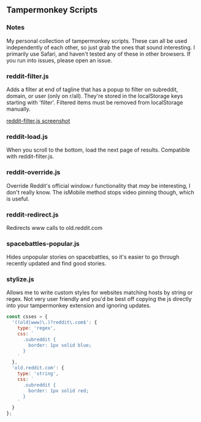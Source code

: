## Tampermonkey Scripts

### Notes
My personal collection of tampermonkey scripts. These can all be used independently of each other, so just grab the ones that sound interesting. I primarily use Safari, and haven't tested any of these in other browsers. If you run into issues, please open an issue.

### reddit-filter.js
Adds a filter at end of tagline that has a popup to filter on subreddit, domain, or user (only on r/all). They're stored in the localStorage keys starting with 'filter'. Filtered items must be removed from localStorage manually.

[reddit-filter.js screenshot](https://raw.githubusercontent.com/meinhimmel/tampermonkey-scripts/master/screenshots/reddit-filter.png)

### reddit-load.js
When you scroll to the bottom, load the next page of results. Compatible with reddit-filter.js.

### reddit-override.js
Override Reddit's official window.r functionality that *may* be interesting, I don't really know. The isMobile method stops video pinning though, which is useful.

### reddit-redirect.js
Redirects www calls to old.reddit.com

### spacebattles-popular.js
Hides unpopular stories on spacebattles, so it's easier to go through recently updated and find good stories.

### stylize.js
Allows me to write custom styles for websites matching hosts by string or regex. Not very user friendly and you'd be best off copying the js directly into your tampermonkey extension and ignoring updates.

```javascript
const csses = {
  '((old|www)\.)?reddit\.com$': {
    type: 'regex',
    css: `
      .subreddit {
        border: 1px solid blue;
      }
    `
  },
  'old.reddit.com': {
    type: 'string',
    css: `
      .subreddit {
        border: 1px solid red;
      }
    `
  }
};
```
